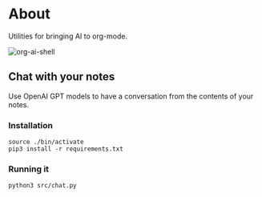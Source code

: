 # About

Utilities for bringing AI to org-mode.

![org-ai-shell](https://github.com/alexkehayias/org-ai/assets/627790/3c00cac3-4208-4e10-9b15-e83b1439695f)

## Chat with your notes

Use OpenAI GPT models to have a conversation from the contents of your notes.

### Installation

```
source ./bin/activate
pip3 install -r requirements.txt
```

### Running it

```
python3 src/chat.py
```

